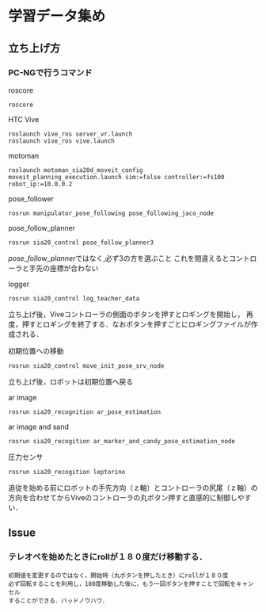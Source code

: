 # 学習データ集め

## 立ち上げ方

### PC-NGで行うコマンド
roscore

```
roscore 
```

HTC Vive

```shell
roslaunch vive_ros server_vr.launch
roslaunch vive_ros vive.launch
```

motoman

```
roslaunch motoman_sia20d_moveit_config moveit_planning_execution.launch sim:=false controller:=fs100 robot_ip:=10.0.0.2
```

pose_follower

```
rosrun manipulator_pose_following pose_following_jaco_node
```

pose_follow_planner

```
rosrun sia20_control pose_follow_planner3
```
*pose_follow_planner*ではなく,必ず3の方を選ぶこと
これを間違えるとコントローラと手先の座標が合わない

logger
```
rosrun sia20_control log_teacher_data
```
立ち上げ後，Viveコントローラの側面のボタンを押すとロギングを開始し，
再度，押すとロギングを終了する．なおボタンを押すごとにロギングファイルが作成される．

初期位置への移動
```
rosrun sia20_control move_init_pose_srv_node
```
立ち上げ後，ロボットは初期位置へ戻る

ar image
```
rosrun sia20_recognition ar_pose_estimation
```
ar image and sand 
```
rosrun sia20_recogition ar_marker_and_candy_pose_estimation_node 
```

圧力センサ
```
rosrun sia20_recogition leptorino 
```

追従を始める前にロボットの手先方向（ｚ軸）とコントローラの尻尾（ｚ軸）の方向を合わせてからViveのコントローラの丸ボタン押すと直感的に制御しやすい．

## Issue

### テレオペを始めたときにrollが１８０度だけ移動する．
	初期値を変更するのではなく，開始時（丸ボタンを押したとき）にrollが１８０度
	必ず回転することを利用し，180度移動した後に，もう一回ボタンを押すことで回転をキャンセル
	することができる．バッドノウハウ．
